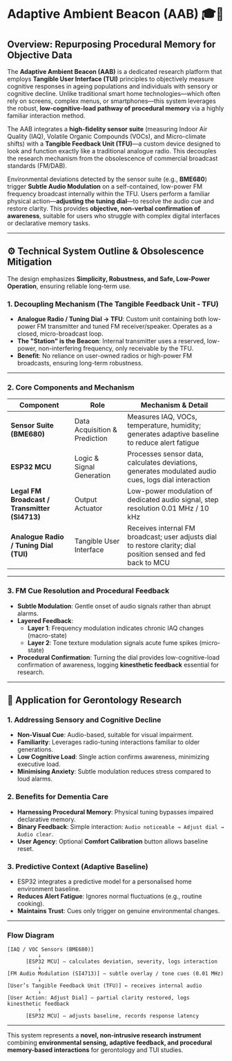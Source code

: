 
# Adaptive Ambient Beacon (AAB) 🎓📖

## Overview: Repurposing Procedural Memory for Objective Data

The **Adaptive Ambient Beacon (AAB)** is a dedicated research platform that employs **Tangible User Interface (TUI)** principles to objectively measure cognitive responses in ageing populations and individuals with sensory or cognitive decline. Unlike traditional smart home technologies—which often rely on screens, complex menus, or smartphones—this system leverages the robust, **low-cognitive-load pathway of procedural memory** via a highly familiar interaction method.

The AAB integrates a **high-fidelity sensor suite** (measuring Indoor Air Quality (IAQ), Volatile Organic Compounds (VOCs), and Micro-climate shifts) with a **Tangible Feedback Unit (TFU)**—a custom device designed to look and function exactly like a traditional analogue radio. This decouples the research mechanism from the obsolescence of commercial broadcast standards (FM/DAB).

Environmental deviations detected by the sensor suite (e.g., **BME680**) trigger **Subtle Audio Modulation** on a self-contained, low-power FM frequency broadcast internally within the TFU. Users perform a familiar physical action—**adjusting the tuning dial**—to resolve the audio cue and restore clarity. This provides **objective, non-verbal confirmation of awareness**, suitable for users who struggle with complex digital interfaces or declarative memory tasks.

---

## ⚙️ Technical System Outline & Obsolescence Mitigation

The design emphasizes **Simplicity, Robustness, and Safe, Low-Power Operation**, ensuring reliable long-term use.

### 1. Decoupling Mechanism (The Tangible Feedback Unit - TFU)

- **Analogue Radio / Tuning Dial → TFU**: Custom unit containing both low-power FM transmitter and tuned FM receiver/speaker. Operates as a closed, micro-broadcast loop.
- **The "Station" is the Beacon**: Internal transmitter uses a reserved, low-power, non-interfering frequency, only receivable by the TFU.
- **Benefit**: No reliance on user-owned radios or high-power FM broadcasts, ensuring long-term robustness.

---

### 2. Core Components and Mechanism

| Component | Role | Mechanism & Detail |
|-----------|------|------------------|
| **Sensor Suite (BME680)** | Data Acquisition & Prediction | Measures IAQ, VOCs, temperature, humidity; generates adaptive baseline to reduce alert fatigue |
| **ESP32 MCU** | Logic & Signal Generation | Processes sensor data, calculates deviations, generates modulated audio cues, logs dial interaction |
| **Legal FM Broadcast / Transmitter (SI4713)** | Output Actuator | Low-power modulation of dedicated audio signal, step resolution 0.01 MHz / 10 kHz |
| **Analogue Radio / Tuning Dial (TUI)** | Tangible User Interface | Receives internal FM broadcast; user adjusts dial to restore clarity; dial position sensed and fed back to MCU |

---

### 3. FM Cue Resolution and Procedural Feedback

- **Subtle Modulation**: Gentle onset of audio signals rather than abrupt alarms.
- **Layered Feedback**:
  - **Layer 1**: Frequency modulation indicates chronic IAQ changes (macro-state)
  - **Layer 2**: Tone texture modulation signals acute fume spikes (micro-state)
- **Procedural Confirmation**: Turning the dial provides low-cognitive-load confirmation of awareness, logging **kinesthetic feedback** essential for research.

---

## 🧓 Application for Gerontology Research

### 1. Addressing Sensory and Cognitive Decline

- **Non-Visual Cue**: Audio-based, suitable for visual impairment.
- **Familiarity**: Leverages radio-tuning interactions familiar to older generations.
- **Low Cognitive Load**: Single action confirms awareness, minimizing executive load.
- **Minimising Anxiety**: Subtle modulation reduces stress compared to loud alarms.

### 2. Benefits for Dementia Care

- **Harnessing Procedural Memory**: Physical tuning bypasses impaired declarative memory.
- **Binary Feedback**: Simple interaction: `Audio noticeable → Adjust dial → Audio clear`.
- **User Agency**: Optional **Comfort Calibration** button allows baseline reset.

### 3. Predictive Context (Adaptive Baseline)

- ESP32 integrates a predictive model for a personalised home environment baseline.
- **Reduces Alert Fatigue**: Ignores normal fluctuations (e.g., routine cooking).
- **Maintains Trust**: Cues only trigger on genuine environmental changes.

---

### Flow Diagram

```
[IAQ / VOC Sensors (BME680)]
          ↓
      [ESP32 MCU] — calculates deviation, severity, logs interaction
          ↓
[FM Audio Modulation (SI4713)] — subtle overlay / tone cues (0.01 MHz)
          ↓
[User’s Tangible Feedback Unit (TFU)] ← receives internal audio
          ↓
[User Action: Adjust Dial] — partial clarity restored, logs kinesthetic feedback
          ↑
      [ESP32 MCU] — adjusts baseline, records response latency
```

---

This system represents a **novel, non-intrusive research instrument** combining **environmental sensing, adaptive feedback, and procedural memory-based interactions** for gerontology and TUI studies.





